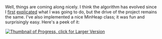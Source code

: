 <p>Well, things are coming along nicely.  I think the algorithm has evolved since I <a href="http://students.washington.edu/bribera/archives/000095.html">first</a> <a href="http://students.washington.edu/bribera/archives/000195.html">explicated</a> what I was going to do, but the drive of the project remains the same.  I've also implemented a nice MinHeap class; it was fun and surprisingly easy.  Here's a peek of it:</p>
<p><a href="http://students.washington.edu/bribera/images/progress_2004_07_22_large.jpg"><img src="http://students.washington.edu/bribera/images/progress_2004_07_22_small.jpg" alt="Thumbnail of Progress, click for Larger Version" style="border: 1px solid #fff;" /></a></p>